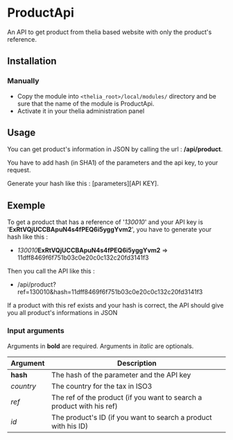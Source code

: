 # ProductApi

An API to get product from thelia based website with only the product's reference. 

## Installation

### Manually

* Copy the module into ```<thelia_root>/local/modules/``` directory and be sure that the name of the module is ProductApi.
* Activate it in your thelia administration panel

## Usage

You can get product's information in JSON by calling the url : **/api/product**.

You have to add hash (in SHA1) of the parameters and the api key, to your request.

Generate your hash like this : [parameters][API KEY].

## Exemple

To get a product that has a reference of '*130010*' and your API key is '**ExRtVQjUCCBApuN4s4fPEQ6i5yggYvm2**',
you have to generate your hash like this :
- *130010***ExRtVQjUCCBApuN4s4fPEQ6i5yggYvm2** => 11dff8469f6f751b03c0e20c0c132c20fd3141f3

Then you call the API like this : 
- /api/product?ref=130010&hash=11dff8469f6f751b03c0e20c0c132c20fd3141f3

If a product with this ref exists and your hash is correct, the API should give you all product's informations
in JSON

### Input arguments

Arguments in **bold** are required.
Arguments in *italic* are optionals.

|Argument |Description |
|---      |--- |
|**hash** | The hash of the parameter and the API key |
|*country*| The country for the tax in ISO3           |
|*ref*    | The ref of the product (if you want to search a product with his ref) |
|*id*     | The product's ID (if you want to search a product with his ID) |